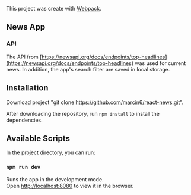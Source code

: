 This project was create with [Webpack](https://webpack.js.org).

## News App

### API

The API from [https://newsapi.org/docs/endpoints/top-headlines](https://newsapi.org/docs/endpoints/top-headlines) was used for current news. In addition, the app's search filter are saved in local storage.

## Installation

 Download project "git clone https://github.com/marcin6/react-news.git".

 After downloading the repository, run `npm install` to install the dependencies.

 ## Available Scripts

 In the project directory, you can run:

 ### `npm run dev`

 Runs the app in the development mode.<br>
 Open [http://localhost:8080](http://localhost:8080) to view it in the browser.
